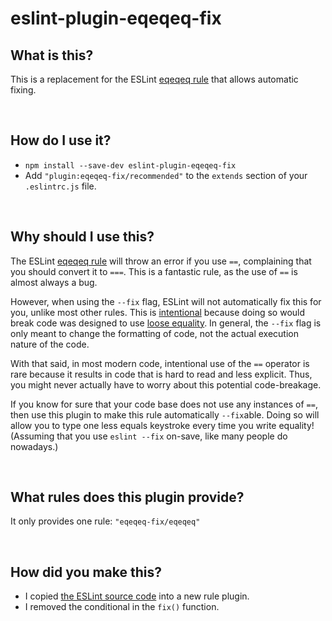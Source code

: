 # eslint-plugin-eqeqeq-fix

## What is this?

This is a replacement for the ESLint [eqeqeq rule](https://eslint.org/docs/rules/eqeqeq) that allows automatic fixing.

<br />

## How do I use it?

* `npm install --save-dev eslint-plugin-eqeqeq-fix`
* Add  `"plugin:eqeqeq-fix/recommended"` to the `extends` section of your `.eslintrc.js` file.

<br />

## Why should I use this?

The ESLint [eqeqeq rule](https://eslint.org/docs/rules/eqeqeq) will throw an error if you use `==`, complaining that you should convert it to `===`. This is a fantastic rule, as the use of `==` is almost always a bug.

However, when using the `--fix` flag, ESLint will not automatically fix this for you, unlike most other rules. This is [intentional](https://github.com/eslint/eslint/issues/4578) because doing so would break code was designed to use [loose equality](https://developer.mozilla.org/en-US/docs/Web/JavaScript/Equality_comparisons_and_sameness#loose_equality_using). In general, the `--fix` flag is only meant to change the formatting of code, not the actual execution nature of the code.

With that said, in most modern code, intentional use of the `==` operator is rare because it results in code that is hard to read and less explicit. Thus, you might never actually have to worry about this potential code-breakage.

If you know for sure that your code base does not use any instances of `==`, then use this plugin to make this rule automatically `--fix`able. Doing so will allow you to type one less equals keystroke every time you write equality! (Assuming that you use `eslint --fix` on-save, like many people do nowadays.)

<br />

## What rules does this plugin provide?

It only provides one rule: `"eqeqeq-fix/eqeqeq"`

<br />

## How did you make this?

* I copied [the ESLint source code](https://github.com/eslint/eslint/blob/master/lib/rules/eqeqeq.js) into a new rule plugin.
* I removed the conditional in the `fix()` function.

<br />

